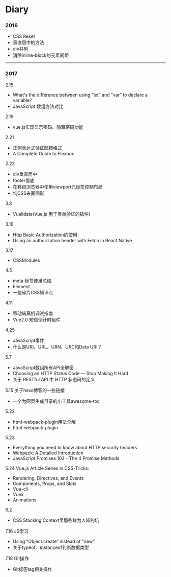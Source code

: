 # Diary

### 2016

- CSS Reset
- 垂直居中的方法
- div并列
- 消除inline-block的元素间距

---

### 2017

2.15
- What's the difference between using “let” and “var” to declare a variable?
- JavaScript 数组方法对比

2.19
- vue.js实现显示密码、隐藏密码功能

2.21
- 正则表达式验证邮箱格式
- A Complete Guide to Flexbox

2.22
- div垂直居中
- footer置底
- 在移动浏览器中使用viewport元标签控制布局
- 纯CSS来画图形

3.8
- Vuelidate(Vue.js 用于表单验证的插件)

3.16
- Http Basic Authorization的使用
- Using an authorization header with Fetch in React Native

3.17
- CSSModules

4.5
- meta 标签使用总结
- Element
- 一些碎片CSS知识点

4.11
- 移动端真机调试指南
- Vue2.0 短信倒计时组件

4.25
- JavaScript事件
- 什么是URI、URL、URN、URC和Data URI？

5.7
- JavaScript数组所有API全解密
- Choosing an HTTP Status Code — Stop Making It Hard
- 关于 RESTful API 中 HTTP 状态码的定义

5.15 关于hexo博客的一些链接
- 一个为网页生成目录的小工具awesome-toc

5.22
- html-webpack-plugin用法全解
- html-webpack-plugin

5.23
- Everything you need to know about HTTP security headers
- Webpack: A Detailed Introduction
- JavaScript Promises 102 - The 4 Promise Methods

5.24 Vue.js
Article Series in CSS-Tricks:
- Rendering, Directives, and Events
- Components, Props, and Slots
- Vue-cli
- Vuex
- Animations

6.2
- CSS Stacking Context里那些鲜为人知的坑

7.16 JS学习
- Using “Object.create” instead of “new”
- 关于typeof、instanceof判断数据类型

7.18 Git操作
- Git标签tag相关操作
